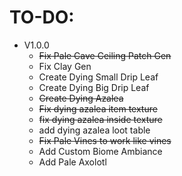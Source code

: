TO-DO:
=

- V1.0.0
  - ~~Fix Pale Cave Ceiling Patch Gen~~
  - Fix Clay Gen
  - Create Dying Small Drip Leaf
  - Create Dying Big Drip Leaf
  - ~~Create Dying Azalea~~
  - ~~Fix dying azalea item texture~~
  - ~~fix dying azalea inside texture~~
  - add dying azalea loot table
  - ~~Fix Pale Vines to work like vines~~
  - Add Custom Biome Ambiance
  - Add Pale Axolotl